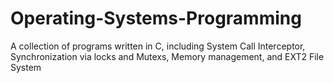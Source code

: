 # Operating-Systems-Programming
A collection of programs written in C, including System Call Interceptor,  Synchronization via locks and Mutexs, Memory management, and EXT2 File System
